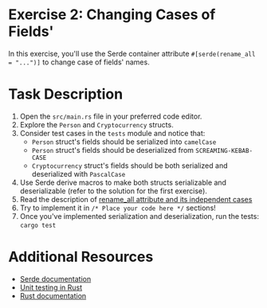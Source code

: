 # Exercise 2: Changing Cases of Fields'

In this exercise, you'll use the Serde container attribute `#[serde(rename_all = "...")]` to change case of fields' names.

# Task Description

1. Open the `src/main.rs` file in your preferred code editor.
2. Explore the `Person` and `Cryptocurrency` structs.
3. Consider test cases in the `tests` module and notice that:
   - `Person` struct's fields should be serialized into `camelCase`
   - `Person` struct's fields should be deserialized from `SCREAMING-KEBAB-CASE`
   - `Cryptocurrency` struct's fields should be both serialized and deserialized with `PascalCase`
4. Use Serde derive macros to make both structs serializable and deserializable (refer to the solution for the first exercise).
5. Read the description of [rename_all attribute and its independent cases](https://serde.rs/container-attrs.html#rename_all)
6. Try to implement it in `/* Place your code here */` sections!
7. Once you've implemented serialization and deserialization, run the tests: `cargo test`

# Additional Resources

* [Serde documentation](https://serde.rs/)
* [Unit testing in Rust](https://doc.rust-lang.org/rust-by-example/testing/unit_testing.html)
* [Rust documentation](https://www.rust-lang.org/learn)

